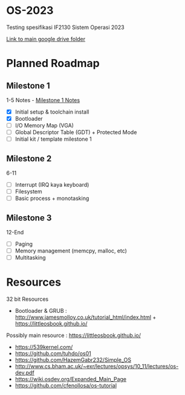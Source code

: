 # OS-2023
Testing spesifikasi IF2130 Sistem Operasi 2023

[Link to main google drive folder](https://drive.google.com/drive/u/1/folders/1LdYtswwx7qoXmI2DoEF8Yux-QSzXqU8v)

# Planned Roadmap
## Milestone 1
1-5
Notes - [Milestone 1 Notes](/other/notes/Milestone%201%20Notes.md)
- [x] Initial setup & toolchain install
- [x] Bootloader
- [ ] I/O Memory Map (VGA)
- [ ] Global Descriptor Table (GDT) + Protected Mode
- [ ] Initial kit / template milestone 1

## Milestone 2
6-11
- [ ] Interrupt (IRQ kaya keyboard)
- [ ] Filesystem
- [ ] Basic process + monotasking

## Milestone 3
12-End
- [ ] Paging
- [ ] Memory management (memcpy, malloc, etc)
- [ ] Multitasking

# Resources
32 bit Resources

- Bootloader & GRUB : http://www.jamesmolloy.co.uk/tutorial_html/index.html + https://littleosbook.github.io/

Possibly main resource : https://littleosbook.github.io/
- https://539kernel.com/
- https://github.com/tuhdo/os01
- https://github.com/HazemGabr232/Simple_OS
- http://www.cs.bham.ac.uk/~exr/lectures/opsys/10_11/lectures/os-dev.pdf
- https://wiki.osdev.org/Expanded_Main_Page
- https://github.com/cfenollosa/os-tutorial
